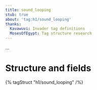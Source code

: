 ```yaml
---
title: sound_looping
stub: true
about: 'tag:h1/sound_looping'
thanks:
  Kavawuvi: Invader tag definitions
  MosesOfEgypt: Tag structure research
---
```

...

# Structure and fields

{% tagStruct "h1/sound_looping" /%}
